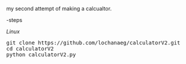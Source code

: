 my second attempt of making a calcualtor.

-steps

<i>Linux</i>
<pre>
git clone https://github.com/lochanaeg/calculatorV2.git
cd calculatorV2
python calculatorV2.py
</pre>


